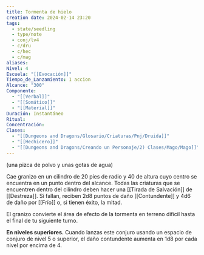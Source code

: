 ```yaml
---
title: Tormenta de hielo
creation date: 2024-02-14 23:20
tags:
  - state/seedling
  - type/note
  - conj/lv4
  - c/dru
  - c/hec
  - c/mag
aliases: 
Nivel: 4
Escuela: "[[Evocación]]"
Tiempo_de_Lanzamiento: 1 accion
Alcance: "300"
Componente:
  - "[[Verbal]]"
  - "[[Somático]]"
  - "[[Material]]"
Duración: Instantáneo
Ritual: 
Concentración: 
Clases:
  - "[[Dungeons and Dragons/Glosario/Criaturas/Pnj/Druida]]"
  - "[[Hechicero]]"
  - "[[Dungeons and Dragons/Creando un Personaje/2) Clases/Mago/Mago]]"
---
```

(una pizca de polvo y unas gotas de agua)

Cae granizo en un cilindro de 20 pies de radio y 40 de altura cuyo centro se encuentra en un punto dentro del alcance. Todas las criaturas que se encuentren dentro del cilindro deben hacer una [[Tirada de Salvación]] de [[Destreza]]. Si fallan, reciben 2d8 puntos de daño [[Contundente]] y 4d6 de daño por [[Frío]] o, si tienen éxito, la mitad.

El granizo convierte el área de efecto de la tormenta en terreno difícil hasta el final de tu siguiente turno.

**En niveles superiores.** Cuando lanzas este conjuro usando un espacio de conjuro de nivel 5 o superior, el daño contundente aumenta en 1d8 por cada nivel por encima de 4.
